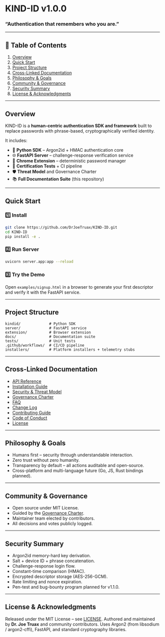 # KIND-ID v1.0.0

### “Authentication that remembers who you are.”

---

## 🧭 Table of Contents
1. [Overview](#overview)
2. [Quick Start](#quick-start)
3. [Project Structure](#project-structure)
4. [Cross-Linked Documentation](#cross-linked-documentation)
5. [Philosophy & Goals](#philosophy--goals)
6. [Community & Governance](#community--governance)
7. [Security Summary](#security-summary)
8. [License & Acknowledgments](#license--acknowledgments)

---

## Overview

KIND-ID is a **human-centric authentication SDK and framework** built to
replace passwords with phrase-based, cryptographically verified identity.

It includes:

* 🧩 **Python SDK** – Argon2id + HMAC authentication core  
* 🌐 **FastAPI Server** – challenge-response verification service  
* 🧠 **Chrome Extension** – deterministic password manager  
* 🧪 **Certification Tests** + CI pipeline  
* 🛡 **Threat Model** and Governance Charter  
* 📚 **Full Documentation Suite** (this repository)

---

## Quick Start

### 1️⃣ Install

```bash
git clone https://github.com/DrJoeTruax/KIND-ID.git
cd KIND-ID
pip install -e .
````

### 2️⃣ Run Server

```bash
uvicorn server.app:app --reload
```

### 3️⃣ Try the Demo

Open `examples/signup.html` in a browser to generate your first descriptor and verify it with the FastAPI service.

---

## Project Structure

```
kindid/             # Python SDK
server/             # FastAPI service
extension/          # Browser extension
docs/               # Documentation suite
tests/              # Unit tests
.github/workflows/  # CI/CD pipeline
installers/         # Platform installers + telemetry stubs
```

---

## Cross-Linked Documentation

* [API Reference](docs/API_REFERENCE.md)
* [Installation Guide](docs/INSTALLATION_GUIDE.md)
* [Security & Threat Model](docs/SECURITY_AND_THREAT_MODEL.md)
* [Governance Charter](docs/GOVERNANCE_CHARTER.md)
* [FAQ](docs/FAQ.md)
* [Change Log](docs/CHANGELOG.md)
* [Contributing Guide](CONTRIBUTING.md)
* [Code of Conduct](CODE_OF_CONDUCT.md)
* [License](LICENSE)

---

## Philosophy & Goals

* Humans first – security through understandable interaction.
* Zero trust without zero humanity.
* Transparency by default – all actions auditable and open-source.
* Cross-platform and multi-language future (Go, JS, Rust bindings planned).

---

## Community & Governance

* Open source under MIT License.
* Guided by the [Governance Charter](docs/GOVERNANCE_CHARTER.md).
* Maintainer team elected by contributors.
* All decisions and votes publicly logged.

---

## Security Summary

* Argon2id memory-hard key derivation.
* Salt + device ID + phrase concatenation.
* Challenge-response login flow.
* Constant-time comparison (HMAC).
* Encrypted descriptor storage (AES-256-GCM).
* Rate limiting and nonce expiration.
* Pen-test and bug-bounty program planned for v1.1.0.

---

## License & Acknowledgments

Released under the MIT License – see [LICENSE](LICENSE).
Authored and maintained by **Dr. Joe Truax** and community contributors.
Uses Argon2 (from libsodium / argon2-cffi), FastAPI, and standard cryptography libraries.
